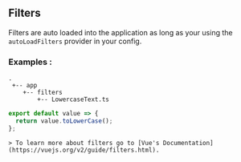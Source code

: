 ## Filters

Filters are auto loaded into the application as long as your using the `autoLoadFilters` provider in your config.

### Examples :

    .
     +-- app
        +-- filters
            +-- LowercaseText.ts

```js
export default value => {
  return value.toLowerCase();
};
```

    > To learn more about filters go to [Vue's Documentation](https://vuejs.org/v2/guide/filters.html).
